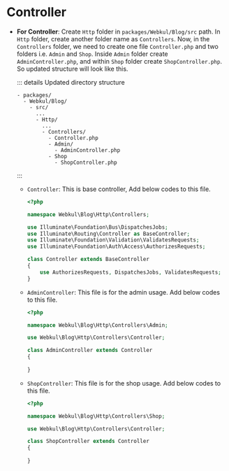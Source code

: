 # Controller

  - **For Controller**: Create `Http` folder in `packages/Webkul/Blog/src` path. In `Http` folder, create another folder name as `Controllers`. Now, in the `Controllers` folder, we need to create one file `Controller.php` and two folders i.e. `Admin` and `Shop`. Inside `Admin` folder create `AdminController.php`, and within `Shop` folder create `ShopController.php`. So updated structure will look like this.

    ::: details Updated directory structure

    ```
    - packages/
      - Webkul/Blog/
        - src/
          ...
          - Http/
            ...
            - Controllers/
              - Controller.php
              - Admin/
                - AdminController.php
              - Shop
                - ShopController.php
    ```
    :::

    - `Controller`: This is base controller, Add below codes to this file.

      ```php
      <?php

      namespace Webkul\Blog\Http\Controllers;

      use Illuminate\Foundation\Bus\DispatchesJobs;
      use Illuminate\Routing\Controller as BaseController;
      use Illuminate\Foundation\Validation\ValidatesRequests;
      use Illuminate\Foundation\Auth\Access\AuthorizesRequests;

      class Controller extends BaseController
      {
          use AuthorizesRequests, DispatchesJobs, ValidatesRequests;
      }
      ```

    - `AdminController`: This file is for the admin usage. Add below codes to this file.

      ```php
      <?php

      namespace Webkul\Blog\Http\Controllers\Admin;

      use Webkul\Blog\Http\Controllers\Controller;

      class AdminController extends Controller
      {
         
      }
      ```

    - `ShopController`: This file is for the shop usage. Add below codes to this file.

      ```php
      <?php

      namespace Webkul\Blog\Http\Controllers\Shop;

      use Webkul\Blog\Http\Controllers\Controller;

      class ShopController extends Controller
      {
         
      }
      ```